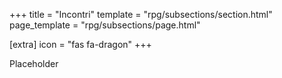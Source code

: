 +++
title = "Incontri"
template = "rpg/subsections/section.html"
page_template = "rpg/subsections/page.html"

[extra]
icon = "fas fa-dragon"
+++

Placeholder
